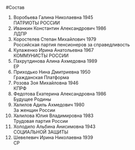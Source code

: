 #Состав
1. Воробьева Галина Николаевна 1945   
    ПАТРИОТЫ РОССИИ
2. Иванкин Константин Александрович 1986   
    ЛДПР
3. Коростелев Степан Михайлович 1979   
    Российская партия пенсионеров за справедливость
4. Кулаженко Ирина Анатольевна 1967   
    КОММУНИСТЫ РОССИИ
5. Пахрутдинова Алина Ахмедовна 1989   
    ЕР
6. Приходько Нина Дмитриевна 1950   
    Гражданская Платформа
7. Розова Зоя Михайловна 1946   
    КПРФ
8. Федотова Екатерина Александровна 1986   
    Будущее Родины
9. Халилов Адиль Ахмедович 1980   
    За женщин России
10. Халилова Юлия Владимировна 1983   
    Трудовая партия России
11. Холодило Альбина Анисимовна 1943   
    СОЦИАЛЬНОЙ ЗАЩИТЫ
12. Шевелевич Ирина Николаевна 1939   
    СР
